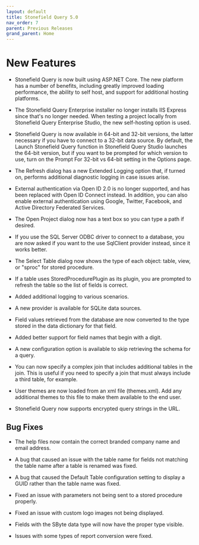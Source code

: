 ```yaml
---
layout: default
title: Stonefield Query 5.0
nav_order: 7
parent: Previous Releases
grand_parent: Home
---
```


# New Features

* Stonefield Query is now built using ASP.NET Core. The new platform has a number of benefits, including greatly improved loading performance, the ability to self host, and support for additional hosting platforms.

* The Stonefield Query Enterprise installer no longer installs IIS Express since that's no longer needed. When testing a project locally from Stonefield Query Enterprise Studio, the new self-hosting option is used.

* Stonefield Query is now available in 64-bit and 32-bit versions, the latter necessary if you have to connect to a 32-bit data source. By default, the Launch Stonefield Query function in Stonefield Query Studio launches the 64-bit version, but if you want to be prompted for which version to use, turn on the Prompt For 32-bit vs 64-bit setting in the Options page.

* The Refresh dialog has a new Extended Logging option that, if turned on, performs additional diagnostic logging in case issues arise.

* External authentication via Open ID 2.0 is no longer supported, and has been replaced with Open ID Connect instead. In addition, you can also enable external authentication using Google, Twitter, Facebook, and Active Directory Federated Services.

* The Open Project dialog now has a text box so you can type a path if desired.

* If you use the SQL Server ODBC driver to connect to a database, you are now asked if you want to the use SqlClient provider instead, since it works better.

* The Select Table dialog now shows the type of each object: table, view, or "sproc" for stored procedure.

* If a table uses StoredProcedurePlugin as its plugin, you are prompted to refresh the table so the list of fields is correct.

* Added additional logging to various scenarios. 

* A new provider is available for SQLite data sources.

* Field values retrieved from the database are now converted to the type stored in the data dictionary for that field.

* Added better support for field names that begin with a digit.

* A new configuration option is available to skip retrieving the schema for a query.

* You can now specify a complex join that includes additional tables in the join. This is useful if you need to specify a join that must always include a third table, for example.

* User themes are now loaded from an xml file (themes.xml). Add any additional themes to this file to make them available to the end user.

* Stonefield Query now supports encrypted query strings in the URL.

## Bug Fixes

* The help files now contain the correct branded company name and email address.

* A bug that caused an issue with the table name for fields not matching the table name after a table is renamed was fixed.

* A bug that caused the Default Table configuration setting to display a GUID rather than the table name was fixed.

* Fixed an issue with parameters not being sent to a stored procedure properly.

* Fixed an issue with custom logo images not being displayed. 

* Fields with the SByte data type will now have the proper type visible.

* Issues with some types of report conversion were fixed.